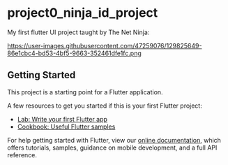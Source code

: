 # project0_ninja_id_project

My first flutter UI project taught by The Net Ninja:

https://user-images.githubusercontent.com/47259076/129825649-86e1cbc4-bd53-4bf5-9663-352461dfe1fc.png

## Getting Started

This project is a starting point for a Flutter application.

A few resources to get you started if this is your first Flutter project:

- [Lab: Write your first Flutter app](https://flutter.dev/docs/get-started/codelab)
- [Cookbook: Useful Flutter samples](https://flutter.dev/docs/cookbook)

For help getting started with Flutter, view our
[online documentation](https://flutter.dev/docs), which offers tutorials,
samples, guidance on mobile development, and a full API reference.
